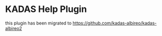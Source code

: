 KADAS Help Plugin
=================

this plugin has been migrated to https://github.com/kadas-albireo/kadas-albireo2
